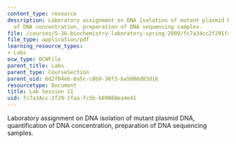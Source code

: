 ```yaml
---
content_type: resource
description: Laboratory assignment on DNA isolation of mutant plasmid DNA, quantification
  of DNA concentration, preparation of DNA sequencing samples.
file: /courses/5-36-biochemistry-laboratory-spring-2009/fc7a34cc2f291faafc5bb89868ea4e41_ses11.pdf
file_type: application/pdf
learning_resource_types:
- Labs
ocw_type: OCWFile
parent_title: Labs
parent_type: CourseSection
parent_uid: 6d2f04eb-8a5c-c8b9-30f3-ba5006d83d16
resourcetype: Document
title: Lab Session 11
uid: fc7a34cc-2f29-1faa-fc5b-b89868ea4e41
---
```

Laboratory assignment on DNA isolation of mutant plasmid DNA, quantification of DNA concentration, preparation of DNA sequencing samples.

